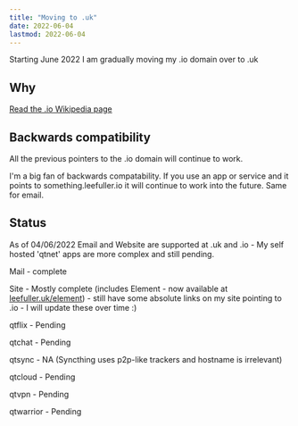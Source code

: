 ```yaml
---
title: "Moving to .uk"
date: 2022-06-04
lastmod: 2022-06-04
---
```

Starting June 2022 I am gradually moving my .io domain over to .uk

## Why

[Read the .io Wikipedia page](https://en.wikipedia.org/wiki/.io)

## Backwards compatibility

All the previous pointers to the .io domain will continue to work.

I'm a big fan of backwards compatability. If you use an app or service and it points to something.leefuller.io it will continue to work into the future. Same for email.

## Status
As of 04/06/2022 Email and Website are supported at .uk and .io - My self hosted 'qtnet' apps are more complex and still pending.

Mail - complete

Site - Mostly complete (includes Element - now available at [leefuller.uk/element](leefuller.uk/element)) - still have some absolute links on my site pointing to .io - I will update these over time :)

qtflix - Pending

qtchat - Pending

qtsync - NA (Syncthing uses p2p-like trackers and hostname is irrelevant)

qtcloud - Pending

qtvpn - Pending

qtwarrior - Pending
